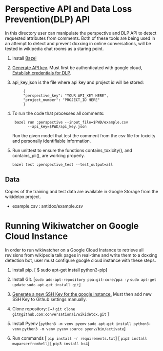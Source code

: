 # Perspective API and Data Loss Prevention(DLP) API

In this directory user can manipulate the perspective and DLP API to detect requested attributes from comments.
Both of these tools are being used in an attempt to detect and prevent doxxing in online conversations,
will be tested in wikipedia chat rooms as a staring point.

1. Install [Bazel](https://docs.bazel.build/versions/master/install.html)

2. [Generate API key](https://github.com/conversationai/perspectiveapi/blob/master/quickstart.md).
   Must first be authenticated with google cloud, [Establish credentials for DLP](https://cloud.google.com/dlp/docs/auth).

3. api_key.json is the file where api key and project id will be stored:
   ```shell
		{
		"perspective_key": "YOUR API_KEY HERE",
		"project_number": "PROJECT_ID HERE"
		}
    ```
4. To run the code that processes all comments:
   ``` shell
	bazel run :perspective --input_file=$PWD/example.csv
          --api_key=$PWD/api_key.json
   ```

   Run the given model that test the comment from the csv file for toxicity and personally identifiable information.

5. Run unittest to ensure the functions contains_toxicity(), and contains_pii(), are working properly.
   ```shell
   bazel test :perspective_test --test_output=all
   ```

## Data
Copies of the training and test data are available in Google Storage from the
wikidetox project.

* example.csv : antidox/example.csv
# Running Wikiwatcher on Google Cloud Instance

In order to run wikiwatcher on a Google Cloud Instance to retrieve all revisions from wikipedia talk pages in real-time and write them to a doxxing detection bot, user must configure google cloud instance with these steps.

1. Install pip. [ $ sudo apt-get install python3-pip]

2. Install Git. [`sudo add-apt-repository ppa:git-core/ppa -y`
		 `sudo apt-get update`
		 `sudo apt-get install git`]

3. [Generate a new SSH Key for the google instance.](https://help.github.com/en/articles/generating-a-new-ssh-key-and-adding-it-to-the-ssh-agent)
Must then add new SSH Key to Github settings manually.

4. Clone repository: [~/ `git clone git@github.com:conversationai/wikidetox.git` ]
5. Install Pyenv [`python3 -m venv pyenv`
		  `sudo apt-get install python3-venv`
		  `python3 -m venv pyenv`
		  `source pyenv/bin/activate`]
6. Run commands [ `pip install -r requirements.txt`]
                [ `pip3 install mwparserfromhell`]
		[ `pip3 install bs4`]
